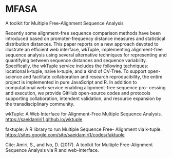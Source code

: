 # MFASA
A toolkit for Multiple Free-Alignment Sequence  Analysis


Recently some alignment-free sequence comparison methods have been introduced based on promoter-frequency distance measures and statistical distribution distances. This paper reports on a new approach devoted to illustrate an efficient web interface, wkTuple, implementing alignment-free sequence analysis using several alternative techniques for representing and quantifying between sequence distances and sequence variability. Specifically, the wkTuple service includes the following techniques: locational k-tuple, naive k-tuple, and a kind of CV-Tree. To support open-science and facilitate collaboration and research reproducibility, the entire project is implemented in pure JavaScript and R. In addition to computational web-service enabling alignment-free sequence pro-
cessing and execution, we provide GitHub open-source codes and protocols supporting collaboration, intendent validation, and resource expansion by the transdisciplinary community.



wkTuple: A Web Interface for Alignment-Free Multiple Sequence Analysis.
         https://saeidamiri1.github.io/wktuple

faktuple: A R library to run Multiple Sequence Free- Alignment via k-tuple.
          https://sites.google.com/site/saeidamiri1/codes/faktuple


Cite: Amiri, S., and Ivo, D. (2017). A toolkit for Multiple Free-Alignment Sequence Analysis via R and web-interface. 
